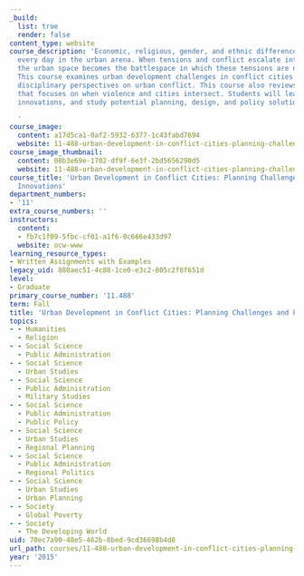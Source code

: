 ```yaml
---
_build:
  list: true
  render: false
content_type: website
course_description: 'Economic, religious, gender, and ethnic differences must be negotiated
  every day in the urban arena. When tensions and conflict escalate into violence,
  the urban space becomes the battlespace in which these tensions are negotiated.
  This course examines urban development challenges in conflict cities through multiple
  disciplinary perspectives on urban conflict. This course also reviews literature
  that focuses on when violence and cities intersect. Students will learn about policy
  innovations, and study potential planning, design, and policy solutions.

  '
course_image:
  content: a17d5ca1-0af2-5932-6377-1c43fabd7694
  website: 11-488-urban-development-in-conflict-cities-planning-challenges-and-policy-innovations-fall-2015
course_image_thumbnail:
  content: 08b3e69e-1702-df9f-6e3f-2bd5656290d5
  website: 11-488-urban-development-in-conflict-cities-planning-challenges-and-policy-innovations-fall-2015
course_title: 'Urban Development in Conflict Cities: Planning Challenges and Policy
  Innovations'
department_numbers:
- '11'
extra_course_numbers: ''
instructors:
  content:
  - fb7c1f09-5fbc-cf01-a1f6-0c666e433d97
  website: ocw-www
learning_resource_types:
- Written Assignments with Examples
legacy_uid: 880aec51-4c88-1ce0-e3c2-805c2f8f651d
level:
- Graduate
primary_course_number: '11.488'
term: Fall
title: 'Urban Development in Conflict Cities: Planning Challenges and Policy Innovations'
topics:
- - Humanities
  - Religion
- - Social Science
  - Public Administration
- - Social Science
  - Urban Studies
- - Social Science
  - Public Administration
  - Military Studies
- - Social Science
  - Public Administration
  - Public Policy
- - Social Science
  - Urban Studies
  - Regional Planning
- - Social Science
  - Public Administration
  - Regional Politics
- - Social Science
  - Urban Studies
  - Urban Planning
- - Society
  - Global Poverty
- - Society
  - The Developing World
uid: 70ec7a90-48e5-462b-8bed-9cd36698b4d8
url_path: courses/11-488-urban-development-in-conflict-cities-planning-challenges-and-policy-innovations-fall-2015
year: '2015'
---
```

